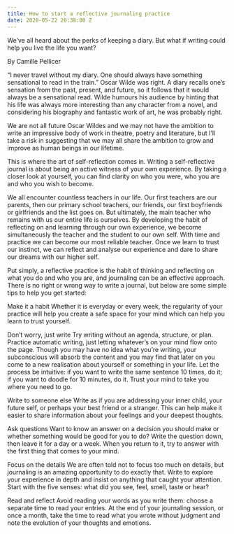 ```yaml
---
title: How to start a reflective journaling practice
date: 2020-05-22 20:38:00 Z
---
```


We’ve all heard about the perks of keeping a diary. But what if writing could help you live the life you want? 

By Camille Pellicer 

“I never travel without my diary. One should always have something sensational to read in the train.” Oscar Wilde was right. A diary recalls one’s sensation from the past, present, and future, so it follows that it would always be a sensational read. Wilde humours his audience by hinting that his life was always more interesting than any character from a novel, and considering his biography and fantastic work of art, he was probably right.

We are not all future Oscar Wildes and we may not have the ambition to write an impressive body of work in theatre, poetry and literature, but I’ll take a risk in suggesting that we may all share the ambition to grow and improve as human beings in our lifetime. 

This is where the art of self-reflection comes in. Writing a self-reflective journal is about being an active witness of your own experience. By taking a closer look at yourself, you can find clarity on who you were, who you are and who you wish to become. 

We all encounter countless teachers in our life. Our first teachers are our parents, then our primary school teachers, our friends, our first boyfriends or girlfriends and the list goes on. But ultimately, the main teacher who remains with us our entire life is ourselves. By developing the habit of reflecting on and learning through our own experience, we become simultaneously the teacher and the student to our own self. With time and practice we can become our most reliable teacher. Once we learn to trust our instinct, we can reflect and analyse our experience and dare to share our dreams with our higher self. 

Put simply, a reflective practice is the habit of thinking and reflecting on what you do and who you are, and journaling can be an effective approach. There is no right or wrong way to write a journal, but below are some simple tips to help you get started:

Make it a habit
Whether it is everyday or every week, the regularity of your practice will help you create a safe space for your mind which can help you learn to trust yourself.

Don’t worry, just write
Try writing without an agenda, structure, or plan. Practice automatic writing, just letting whatever’s on your mind flow onto the page. Though you may have no idea what you’re writing, your subconscious will absorb the content and you may find that later on you come to a new realisation about yourself or something in your life. Let the process be intuitive: if you want to write the same sentence 10 times, do it; if you want to doodle for 10 minutes, do it. Trust your mind to take you where you need to go. 

Write to someone else
Write as if you are addressing your inner child, your future self, or perhaps your best friend or a stranger. This can help make it easier to share information about your feelings and your deepest thoughts.

Ask questions
Want to know an answer on a decision you should make or whether something would be good for you to do? Write the question down, then leave it for a day or a week. When you return to it, try to answer with the first thing that comes to your mind. 

Focus on the details
We are often told not to focus too much on details, but journaling is an amazing opportunity to do exactly that. Write to explore your experience in depth and insist on anything that caught your attention. Start with the five senses: what did you see, feel, smell, taste or hear? 

Read and reflect 
Avoid reading your words as you write them: choose a separate time to read your entries. At the end of your journaling session, or once a month, take the time to read what you wrote without judgment and note the evolution of your thoughts and emotions.
